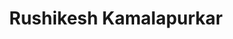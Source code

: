 ---
id: rushikesh_kamalapurkar
title: Rushikesh Kamalapurkar
filtername: R. Kamalapurkar
role: Lab Director
status: current
year: 9999
bio: received his M. S. and his Ph. D. degree in 2011 and 2014, respectively, from the Mechanical and Aerospace Engineering Department at the University of Florida. After working for a year as a postdoctoral research fellow with Dr. Warren E. Dixon, he was selected as the 2015-16 MAE postdoctoral teaching fellow. In 2016 he joined the School of Mechanical and Aerospace Engineering at the Oklahoma State University as an Assistant professor. His primary research interest has been intelligent, learning-based control of uncertain nonlinear dynamic systems. He has published several book chapters, over 25 archival journal articles, and over 30 peer-reviewed conference papers. His work has been recognized by the 2015 University of Florida Department of Mechanical and Aerospace Engineering Best Dissertation Award, and the 2014 University of Florida Department of Mechanical and Aerospace Engineering Outstanding Graduate Research Award.
---